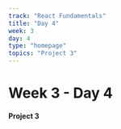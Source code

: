 ```yaml
---
track: "React Fundamentals"
title: "Day 4"
week: 3
day: 4
type: "homepage"
topics: "Project 3"
---
```



# Week 3 - Day 4

#### Project 3

